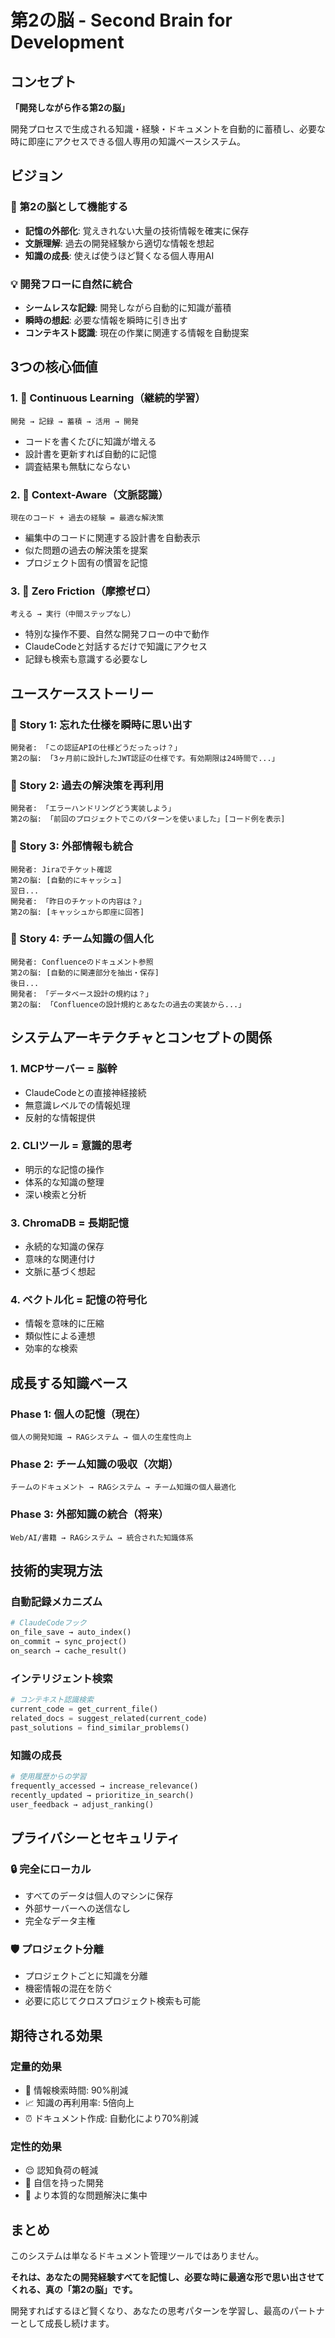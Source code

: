 # 第2の脳 - Second Brain for Development

## コンセプト
**「開発しながら作る第2の脳」**

開発プロセスで生成される知識・経験・ドキュメントを自動的に蓄積し、必要な時に即座にアクセスできる個人専用の知識ベースシステム。

## ビジョン

### 🧠 第2の脳として機能する
- **記憶の外部化**: 覚えきれない大量の技術情報を確実に保存
- **文脈理解**: 過去の開発経験から適切な情報を想起
- **知識の成長**: 使えば使うほど賢くなる個人専用AI

### 💡 開発フローに自然に統合
- **シームレスな記録**: 開発しながら自動的に知識が蓄積
- **瞬時の想起**: 必要な情報を瞬時に引き出す
- **コンテキスト認識**: 現在の作業に関連する情報を自動提案

## 3つの核心価値

### 1. 🔄 Continuous Learning（継続的学習）
```
開発 → 記録 → 蓄積 → 活用 → 開発
```
- コードを書くたびに知識が増える
- 設計書を更新すれば自動的に記憶
- 調査結果も無駄にならない

### 2. 🎯 Context-Aware（文脈認識）
```
現在のコード + 過去の経験 = 最適な解決策
```
- 編集中のコードに関連する設計書を自動表示
- 似た問題の過去の解決策を提案
- プロジェクト固有の慣習を記憶

### 3. 🚀 Zero Friction（摩擦ゼロ）
```
考える → 実行（中間ステップなし）
```
- 特別な操作不要、自然な開発フローの中で動作
- ClaudeCodeと対話するだけで知識にアクセス
- 記録も検索も意識する必要なし

## ユースケースストーリー

### 📖 Story 1: 忘れた仕様を瞬時に思い出す
```
開発者: 「この認証APIの仕様どうだったっけ？」
第2の脳: 「3ヶ月前に設計したJWT認証の仕様です。有効期限は24時間で...」
```

### 📖 Story 2: 過去の解決策を再利用
```
開発者: 「エラーハンドリングどう実装しよう」
第2の脳: 「前回のプロジェクトでこのパターンを使いました」[コード例を表示]
```

### 📖 Story 3: 外部情報も統合
```
開発者: Jiraでチケット確認
第2の脳: [自動的にキャッシュ]
翌日...
開発者: 「昨日のチケットの内容は？」
第2の脳: [キャッシュから即座に回答]
```

### 📖 Story 4: チーム知識の個人化
```
開発者: Confluenceのドキュメント参照
第2の脳: [自動的に関連部分を抽出・保存]
後日...
開発者: 「データベース設計の規約は？」
第2の脳: 「Confluenceの設計規約とあなたの過去の実装から...」
```

## システムアーキテクチャとコンセプトの関係

### 1. MCPサーバー = 脳幹
- ClaudeCodeとの直接神経接続
- 無意識レベルでの情報処理
- 反射的な情報提供

### 2. CLIツール = 意識的思考
- 明示的な記憶の操作
- 体系的な知識の整理
- 深い検索と分析

### 3. ChromaDB = 長期記憶
- 永続的な知識の保存
- 意味的な関連付け
- 文脈に基づく想起

### 4. ベクトル化 = 記憶の符号化
- 情報を意味的に圧縮
- 類似性による連想
- 効率的な検索

## 成長する知識ベース

### Phase 1: 個人の記憶（現在）
```
個人の開発知識 → RAGシステム → 個人の生産性向上
```

### Phase 2: チーム知識の吸収（次期）
```
チームのドキュメント → RAGシステム → チーム知識の個人最適化
```

### Phase 3: 外部知識の統合（将来）
```
Web/AI/書籍 → RAGシステム → 統合された知識体系
```

## 技術的実現方法

### 自動記録メカニズム
```python
# ClaudeCodeフック
on_file_save → auto_index()
on_commit → sync_project()
on_search → cache_result()
```

### インテリジェント検索
```python
# コンテキスト認識検索
current_code = get_current_file()
related_docs = suggest_related(current_code)
past_solutions = find_similar_problems()
```

### 知識の成長
```python
# 使用履歴からの学習
frequently_accessed → increase_relevance()
recently_updated → prioritize_in_search()
user_feedback → adjust_ranking()
```

## プライバシーとセキュリティ

### 🔒 完全にローカル
- すべてのデータは個人のマシンに保存
- 外部サーバーへの送信なし
- 完全なデータ主権

### 🛡️ プロジェクト分離
- プロジェクトごとに知識を分離
- 機密情報の混在を防ぐ
- 必要に応じてクロスプロジェクト検索も可能

## 期待される効果

### 定量的効果
- 🚀 情報検索時間: 90%削減
- 📈 知識の再利用率: 5倍向上
- ⏰ ドキュメント作成: 自動化により70%削減

### 定性的効果
- 😌 認知負荷の軽減
- 💪 自信を持った開発
- 🎯 より本質的な問題解決に集中

## まとめ

このシステムは単なるドキュメント管理ツールではありません。

**それは、あなたの開発経験すべてを記憶し、必要な時に最適な形で思い出させてくれる、真の「第2の脳」です。**

開発すればするほど賢くなり、あなたの思考パターンを学習し、最高のパートナーとして成長し続けます。